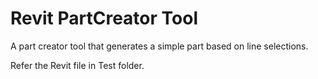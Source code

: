 # Revit PartCreator Tool

A part creator tool that generates a simple part based on line selections.

Refer the Revit file in Test folder.  
